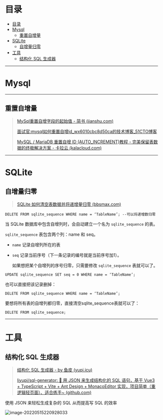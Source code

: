 # 目录
- [目录](#目录)
- [Mysql](#mysql)
  - [重置自增量](#重置自增量)
- [SQLite](#sqlite)
  - [自增量归零](#自增量归零)
- [工具](#工具)
  - [结构化 SQL 生成器](#结构化-sql-生成器)



---
# Mysql

---

## 重置自增量

> [MySql重置自增字段的起始值 - 简书 (jianshu.com)](https://www.jianshu.com/p/d3b225260042)
>
> [面试官:mysql如何重置自增id_wx6010cbc8d50ca的技术博客_51CTO博客](https://blog.51cto.com/u_15095774/2718785)
>
> [MySQL / MariaDB 重置自增 ID (AUTO_INCREMENT)教程 - 完美保留表数据的终极解决方案 - 卡拉云 (kalacloud.com)](https://kalacloud.com/blog/how-to-reset-auto-increment-in-mysql/#四-保留数据重置---直接删除-id-法)

---

# SQLite

## 自增量归零

> [SQLite 如何清空表数据并将递增量归零 (bbsmax.com)](https://www.bbsmax.com/A/n2d9l3gB5D/)

```sqlite
DELETE FROM sqlite_sequence WHERE name = ‘TableName’; --可以将递增数归零
```

当 SQLite 数据库中包含自增列时，会自动建立一个名为 `sqlite_sequence` 的表。

`sqlite_sequence` 表包含两个列：name 和 seq。

- `name` 记录自增列所在的表

- `seq` 记录当前序号（下一条记录的编号就是当前序号加1）。

  如果想把某个自增列的序号归零，只需要修改 `sqlite_sequence` 表就可以了。

```sqlite
UPDATE sqlite_sequence SET seq = 0 WHERE name = ‘TableName’;
```

也可以直接把该记录删掉：

```sqlite
DELETE FROM sqlite_sequence WHERE name = ‘TableName’;
```

要想将所有表的自增列都归零，直接清空sqlite_sequence表就可以了：

```sqlite
DELETE FROM sqlite_sequence;
```

---

# 工具

## 结构化 SQL 生成器

> [结构化 SQL 生成器 - by 鱼皮 (yupi.icu)](http://sql.yupi.icu/)
>
> [liyupi/sql-generator: 🔨 用 JSON 来生成结构化的 SQL 语句，基于 Vue3 + TypeScript + Vite + Ant Design + MonacoEditor 实现，项目简单（重逻辑轻页面）、适合练手~ (github.com)](https://github.com/liyupi/sql-generator)

使用 JSON 来轻松生成复杂的 SQL 从而提高写 SQL 的效率

![image-20220515220928033](http://cdn.ayusummer233.top/img/202205152209216.png)





